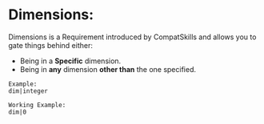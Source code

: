 # Dimensions:
Dimensions is a Requirement introduced by CompatSkills and allows you to gate things behind either:
- Being in a **Specific** dimension.
- Being in **any** dimension **other than** the one specified.
```
Example:
dim|integer

Working Example:
dim|0
```
